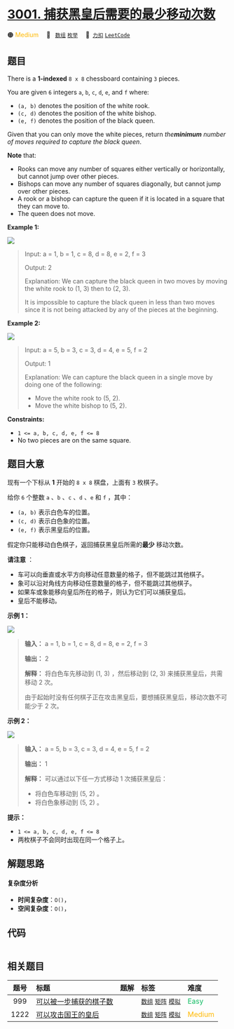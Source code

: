 # [3001. 捕获黑皇后需要的最少移动次数](https://2xiao.github.io/leetcode-js/problem/3001.html)

🟠 <font color=#ffb800>Medium</font>&emsp; 🔖&ensp; [`数组`](/tag/array.md) [`枚举`](/tag/enumeration.md)&emsp; 🔗&ensp;[`力扣`](https://leetcode.cn/problems/minimum-moves-to-capture-the-queen) [`LeetCode`](https://leetcode.com/problems/minimum-moves-to-capture-the-queen)

## 题目

There is a **1-indexed** `8 x 8` chessboard containing `3` pieces.

You are given `6` integers `a`, `b`, `c`, `d`, `e`, and `f` where:

  * `(a, b)` denotes the position of the white rook.
  * `(c, d)` denotes the position of the white bishop.
  * `(e, f)` denotes the position of the black queen.

Given that you can only move the white pieces, return _the**minimum** number
of moves required to capture the black queen_.

**Note** that:

  * Rooks can move any number of squares either vertically or horizontally, but cannot jump over other pieces.
  * Bishops can move any number of squares diagonally, but cannot jump over other pieces.
  * A rook or a bishop can capture the queen if it is located in a square that they can move to.
  * The queen does not move.



**Example 1:**

![](https://assets.leetcode.com/uploads/2023/12/21/ex1.png)

> Input: a = 1, b = 1, c = 8, d = 8, e = 2, f = 3
> 
> Output: 2
> 
> Explanation: We can capture the black queen in two moves by moving the white rook to (1, 3) then to (2, 3).
> 
> It is impossible to capture the black queen in less than two moves since it is not being attacked by any of the pieces at the beginning.

**Example 2:**

![](https://assets.leetcode.com/uploads/2023/12/21/ex2.png)

> Input: a = 5, b = 3, c = 3, d = 4, e = 5, f = 2
> 
> Output: 1
> 
> Explanation: We can capture the black queen in a single move by doing one of the following: 
> - Move the white rook to (5, 2).
> - Move the white bishop to (5, 2).

**Constraints:**

  * `1 <= a, b, c, d, e, f <= 8`
  * No two pieces are on the same square.


## 题目大意

现有一个下标从 **1** 开始的 `8 x 8` 棋盘，上面有 `3` 枚棋子。

给你 `6` 个整数 `a` 、`b` 、`c` 、`d` 、`e` 和 `f` ，其中：

  * `(a, b)` 表示白色车的位置。
  * `(c, d)` 表示白色象的位置。
  * `(e, f)` 表示黑皇后的位置。

假定你只能移动白色棋子，返回捕获黑皇后所需的**最少** 移动次数。

**请注意** ：

  * 车可以向垂直或水平方向移动任意数量的格子，但不能跳过其他棋子。
  * 象可以沿对角线方向移动任意数量的格子，但不能跳过其他棋子。
  * 如果车或象能移向皇后所在的格子，则认为它们可以捕获皇后。
  * 皇后不能移动。



**示例 1：**

![](https://assets.leetcode.com/uploads/2023/12/21/ex1.png)

> 
> 
> 
> 
> 
> **输入：** a = 1, b = 1, c = 8, d = 8, e = 2, f = 3
> 
> **输出：** 2
> 
> **解释：** 将白色车先移动到 (1, 3) ，然后移动到 (2, 3) 来捕获黑皇后，共需移动 2 次。
> 
> 由于起始时没有任何棋子正在攻击黑皇后，要想捕获黑皇后，移动次数不可能少于 2 次。
> 
> 

**示例 2：**

![](https://assets.leetcode.com/uploads/2023/12/21/ex2.png)

> 
> 
> 
> 
> 
> **输入：** a = 5, b = 3, c = 3, d = 4, e = 5, f = 2
> 
> **输出：** 1
> 
> **解释：** 可以通过以下任一方式移动 1 次捕获黑皇后：
> - 将白色车移动到 (5, 2) 。
> - 将白色象移动到 (5, 2) 。
> 
> 



**提示：**

  * `1 <= a, b, c, d, e, f <= 8`
  * 两枚棋子不会同时出现在同一个格子上。


## 解题思路

#### 复杂度分析

- **时间复杂度**：`O()`，
- **空间复杂度**：`O()`，

## 代码

```javascript

```

## 相关题目

<!-- prettier-ignore -->
| 题号 | 标题 | 题解 | 标签 | 难度 |
| :------: | :------ | :------: | :------ | :------ |
| 999 | [可以被一步捕获的棋子数](https://leetcode.com/problems/available-captures-for-rook) |  |  [`数组`](/tag/array.md) [`矩阵`](/tag/matrix.md) [`模拟`](/tag/simulation.md) | <font color=#15bd66>Easy</font> |
| 1222 | [可以攻击国王的皇后](https://leetcode.com/problems/queens-that-can-attack-the-king) |  |  [`数组`](/tag/array.md) [`矩阵`](/tag/matrix.md) [`模拟`](/tag/simulation.md) | <font color=#ffb800>Medium</font> |